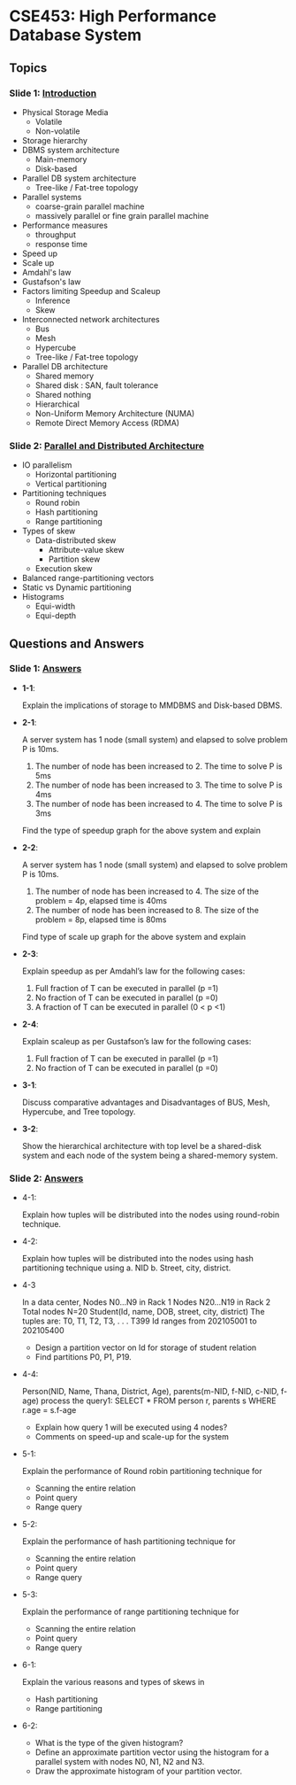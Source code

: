 # CSE453: High Performance Database System

## Topics

### Slide 1: [Introduction](https://raw.githubusercontent.com/3N4N/BUETUGCSE453/master/slides/01_Introduction.pdf)

- Physical Storage Media
  - Volatile
  - Non-volatile
- Storage hierarchy
- DBMS system architecture
  - Main-memory
  - Disk-based
- Parallel DB system architecture
  - Tree-like / Fat-tree topology
- Parallel systems
  - coarse-grain parallel machine
  - massively parallel or fine grain parallel machine
- Performance measures
  - throughput
  - response time
- Speed up
- Scale up
- Amdahl's law
- Gustafson's law
- Factors limiting Speedup and Scaleup
  - Inference
  - Skew
- Interconnected network architectures
  - Bus
  - Mesh
  - Hypercube
  - Tree-like / Fat-tree topology
- Parallel DB architecture
  - Shared memory
  - Shared disk : SAN, fault tolerance
  - Shared nothing
  - Hierarchical
  - Non-Uniform Memory Architecture (NUMA)
  - Remote Direct Memory Access (RDMA)


### Slide 2: [Parallel and Distributed Architecture](https://raw.githubusercontent.com/3N4N/BUETUGCSE453/master/slides/01_Introduction.pdf)

- IO parallelism
  - Horizontal partitioning
  - Vertical partitioning
- Partitioning techniques
  - Round robin
  - Hash partitioning
  - Range partitioning
- Types of skew
  - Data-distributed skew
    - Attribute-value skew
    - Partition skew
  - Execution skew
- Balanced range-partitioning vectors
- Static vs Dynamic partitioning
- Histograms
  - Equi-width
  - Equi-depth


## Questions and Answers

### Slide 1: [Answers](https://raw.githubusercontent.com/3N4N/BUETUGCSE453/master/cw-notes/1605023_CSE453_WEEK1.pdf)

- **1-1**:

  Explain the implications of storage to MMDBMS and Disk-based DBMS.

- **2-1**:

  A server system has 1 node (small system) and elapsed to solve problem P is 10ms.

  1. The number of node has been increased to 2. The time to solve P is 5ms
  2. The number of node has been increased to 3. The time to solve P is 4ms
  3. The number of node has been increased to 4. The time to solve P is 3ms

  Find the type of speedup graph for the above system and explain

- **2-2**:

  A server system has 1 node (small system) and elapsed to solve problem P is
  10ms.

    1. The number of node has been increased to 4. The size of the problem = 4p,
       elapsed time is 40ms
    2. The number of node has been increased to 8. The size of the problem = 8p,
       elapsed time is 80ms

    Find type of scale up graph for the above system and explain

- **2-3**:

  Explain speedup as per Amdahl’s law for the following cases:

  1. Full fraction of T can be executed in parallel (p =1)
  2. No fraction of T can be executed in parallel (p =0)
  3. A fraction of T can be executed in parallel (0 < p <1)

- **2-4**:

  Explain scaleup as per Gustafson’s law for the following cases:

  1. Full fraction of T can be executed in parallel (p =1)
  2. No fraction of T can be executed in parallel (p =0)

- **3-1**:

  Discuss comparative advantages and Disadvantages of BUS, Mesh, Hypercube, and
  Tree topology.

- **3-2**:

  Show the hierarchical architecture with top level be a shared-disk
  system and each node of the system being a shared-memory system.



### Slide 2: [Answers](https://raw.githubusercontent.com/3N4N/BUETUGCSE453/master/cw-notes/1605023_CSE453_WEEK2.pdf)

- 4-1:

  Explain how tuples will be distributed into the nodes using round-robin
  technique.

- 4-2:

  Explain how tuples will be distributed into the nodes using hash partitioning
  technique using a. NID b. Street, city, district.

- 4-3

  In a data center, Nodes N0…N9 in Rack 1 Nodes N20…N19 in Rack 2 Total nodes
  N=20 Student(Id, name, DOB, street, city, district) The tuples are: T0, T1,
  T2, T3, . . . T399 Id ranges from 202105001 to 202105400

  - Design a partition vector on Id for storage of student relation
  - Find partitions P0, P1, P19.

- 4-4:

  Person(NID, Name, Thana, District, Age), parents(m-NID, f-NID, c-NID, f-age)
  process the query1: SELECT * FROM person r, parents s WHERE r.age = s.f-age

  - Explain how query 1 will be executed using 4 nodes?
  - Comments on speed-up and scale-up for the system

- 5-1:

  Explain the performance of Round robin partitioning technique for

  - Scanning the entire relation
  - Point query
  - Range query

- 5-2:

  Explain the performance of hash partitioning technique for

  - Scanning the entire relation
  - Point query
  - Range query

- 5-3:

  Explain the performance of range partitioning technique for

  - Scanning the entire relation
  - Point query
  - Range query

- 6-1:

  Explain the various reasons and types of skews in
  - Hash partitioning
  - Range partitioning

- 6-2:

  - What is the type of the given histogram?
  - Define an approximate partition vector using the histogram for a parallel
    system with nodes N0, N1, N2 and N3.
  - Draw the approximate histogram of your partition vector.
